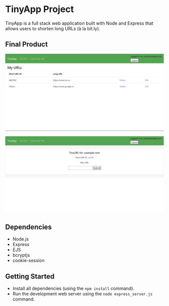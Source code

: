 # TinyApp Project

TinyApp is a full stack web application built with Node and Express that allows users to shorten long URLs (à la bit.ly).

## Final Product

!["Screenshot of URLs Page"](https://github.com/allnightjam/tinyapp/blob/master/docs/urls-page.png.jpg?raw=true)

!["Screenshot of A New URL Page"](https://github.com/allnightjam/tinyapp/blob/master/docs/new-url-page.png.jpg?raw=true)




## Dependencies

- Node.js
- Express
- EJS
- bcryptjs
- cookie-session

## Getting Started

- Install all dependencies (using the `npm install` command).
- Run the development web server using the `node express_server.js` command.